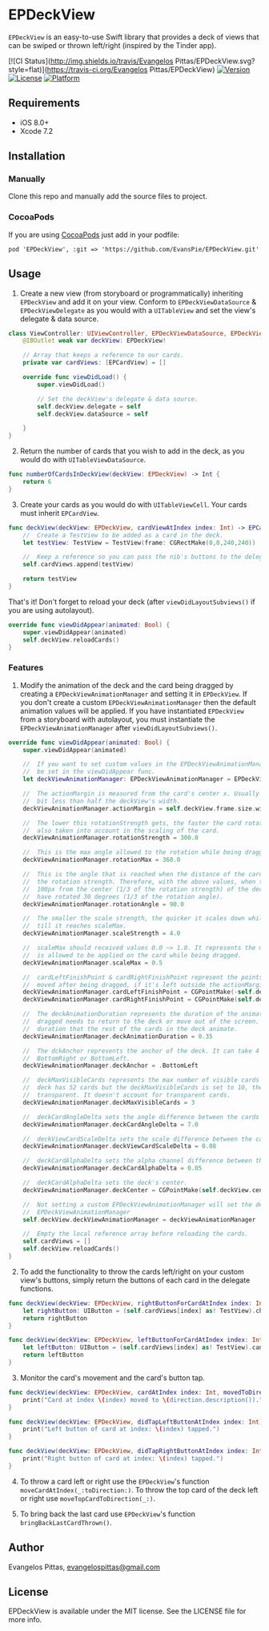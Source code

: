 # EPDeckView
`EPDeckView` is an easy-to-use Swift library that provides a deck of views that can be swiped or thrown left/right (inspired by the Tinder app).

[![CI Status](http://img.shields.io/travis/Evangelos Pittas/EPDeckView.svg?style=flat)](https://travis-ci.org/Evangelos Pittas/EPDeckView)
[![Version](https://img.shields.io/cocoapods/v/EPDeckView.svg?style=flat)](http://cocoapods.org/pods/EPDeckView)
[![License](https://img.shields.io/cocoapods/l/EPDeckView.svg?style=flat)](http://cocoapods.org/pods/EPDeckView)
[![Platform](https://img.shields.io/cocoapods/p/EPDeckView.svg?style=flat)](http://cocoapods.org/pods/EPDeckView)


## Requirements

- iOS 8.0+
- Xcode 7.2


## Installation

### Manually

Clone this repo and manually add the source files to project.

### CocoaPods
If you are using [CocoaPods](https://cocoapods.org) just add in your podfile:

`pod 'EPDeckView', :git => 'https://github.com/EvansPie/EPDeckView.git'`


## Usage
1) Create a new view (from storyboard or programmatically) inheriting `EPDeckView` and add it on your view. Conform to `EPDeckViewDataSource` & `EPDeckViewDelegate` as you would with a `UITableView` and set the view's delegate & data source.
```swift
class ViewController: UIViewController, EPDeckViewDataSource, EPDeckViewDelegate {
    @IBOutlet weak var deckView: EPDeckView!

    // Array that keeps a reference to our cards.
    private var cardViews: [EPCardView] = []

    override func viewDidLoad() {
        super.viewDidLoad()

        // Set the deckView's delegate & data source.
        self.deckView.delegate = self
        self.deckView.dataSource = self

    }
}
```

2) Return the number of cards that you wish to add in the deck, as you would do with `UITableViewDataSource`.

```swift
func numberOfCardsInDeckView(deckView: EPDeckView) -> Int {
    return 6
}
```

3) Create your cards as you would do with `UITableViewCell`. Your cards must inherit `EPCardView`.
```swift
func deckView(deckView: EPDeckView, cardViewAtIndex index: Int) -> EPCardView {
    //  Create a TestView to be added as a card in the deck.
    let testView: TestView = TestView(frame: CGRectMake(0,0,240,240))

    //  Keep a reference so you can pass the nib's buttons to the delegate functions.
    self.cardViews.append(testView)

    return testView
}
```

That's it! Don't forget to reload your deck (after `viewDidLayoutSubviews()` if you are using autolayout).

```swift
override func viewDidAppear(animated: Bool) {
    super.viewDidAppear(animated)
    self.deckView.reloadCards()
}
```

### Features

1) Modify the animation of the deck and the card being dragged by creating a `EPDeckViewAnimationManager` and setting it in `EPDeckView`. If you don't create a custom `EPDeckViewAnimationManager` then the default animation values will be applied. If you have instantiated `EPDeckView` from a storyboard with autolayout, you must instantiate the `EPDeckViewAnimationManager` after `viewDidLayoutSubviews()`.

```swift
override func viewDidAppear(animated: Bool) {
    super.viewDidAppear(animated)

    //  If you want to set custom values in the EPDeckViewAnimationManager then it should
    //  be set in the viewDidAppear func.
    let deckViewAnimationManager: EPDeckViewAnimationManager = EPDeckViewAnimationManager(frame: self.deckView.frame)

    //  The actionMargin is measured from the card's center x. Usually it can be set to a 
    //  bit less than half the deckView's width.
    deckViewAnimationManager.actionMargin = self.deckView.frame.size.width / 2.2

    //  The lower this rotationStrength gets, the faster the card rotates. This value is 
    //  also taken into account in the scaling of the card.
    deckViewAnimationManager.rotationStrength = 300.0

    //  This is the max angle allowed to the rotation while being dragged.
    deckViewAnimationManager.rotationMax = 360.0

    //  This is the angle that is reached when the distance of the card from the center equals
    //  the rotation strength. Therefore, with the above values, when the card is distanced
    //  100px from the center (1/3 of the rotation strength) of the deckView, the card will 
    //  have rotated 30 degrees (1/3 of the rotation angle).
    deckViewAnimationManager.rotationAngle = 90.0

    //  The smaller the scale strength, the quicker it scales down while the card is dragged, 
    //  till it reaches scaleMax.
    deckViewAnimationManager.scaleStrength = 4.0

    //  scaleMax should received values 0.0 ~> 1.0. It represents the max downscaling that 
    //  is allowed to be applied on the card while being dragged.
    deckViewAnimationManager.scaleMax = 0.5

    //  cardLeftFinishPoint & cardRightFinishPoint represent the points that the card will be 
    //  moved after being dragged, if it's left outside the actionMargin.
    deckViewAnimationManager.cardLeftFinishPoint = CGPointMake(-self.deckView.frame.width * 1.5, self.deckView.frame.height / 3.0)
    deckViewAnimationManager.cardRightFinishPoint = CGPointMake(self.deckView.frame.width * 1.5, self.deckView.frame.height / 3.0)

    //  The deckAnimationDuration represents the duration of the animation that the card being
    //  dragged needs to return to the deck or move out of the screen. It is also the animation
    //  duration that the rest of the cards in the deck animate.
    deckViewAnimationManager.deckAnimationDuration = 0.35

    //  The dckAnchor represents the anchor of the deck. It can take 4 values: TopLeft, TopRight,
    //  BottomRight or BottomLeft.
    deckViewAnimationManager.deckAnchor = .BottomLeft

    //  deckMaxVisibleCards represents the max number of visible cards in the deck. I.e. if the
    //  deck has 52 cards but the deckMaxVisibleCards is set to 10, then card 11 to 50 will be
    //  transparent. It doesn't account for transparent cards.
    deckViewAnimationManager.deckMaxVisibleCards = 3

    //  deckCardAngleDelta sets the angle difference between the cards in the deck.
    deckViewAnimationManager.deckCardAngleDelta = 7.0

    //  deckViewCardScaleDelta sets the scale difference between the cards in the deck.
    deckViewAnimationManager.deckViewCardScaleDelta = 0.08

    //  deckCardAlphaDelta sets the alpha channel difference between the cards in the deck.
    deckViewAnimationManager.deckCardAlphaDelta = 0.05

    //  deckCardAlphaDelta sets the deck's center.
    deckViewAnimationManager.deckCenter = CGPointMake(self.deckView.center.x, self.deckView.center.y - 40.0)

    //  Not setting a custom EPDeckViewAnimationManager will set the default value of an
    //  EPDeckViewAnimationManager
    self.deckView.deckViewAnimationManager = deckViewAnimationManager

    //  Empty the local reference array before reloading the cards.
    self.cardViews = []
    self.deckView.reloadCards()
}
```

2) To add the functionality to throw the cards left/right on your custom view's buttons, simply return the buttons of each card in the delegate functions.

```swift
func deckView(deckView: EPDeckView, rightButtonForCardAtIndex index: Int) -> UIButton? {
    let rightButton: UIButton = (self.cardViews[index] as! TestView).checkButton
    return rightButton
}

func deckView(deckView: EPDeckView, leftButtonForCardAtIndex index: Int) -> UIButton? {
    let leftButton: UIButton = (self.cardViews[index] as! TestView).cancelButton
    return leftButton
}
```

3) Monitor the card's movement and the card's button tap.

```swift
func deckView(deckView: EPDeckView, cardAtIndex index: Int, movedToDirection direction: CardViewDirection) {
    print("Card at index \(index) moved to \(direction.description()).")
}

func deckView(deckView: EPDeckView, didTapLeftButtonAtIndex index: Int) {
    print("Left button of card at index: \(index) tapped.")
}

func deckView(deckView: EPDeckView, didTapRightButtonAtIndex index: Int) {
    print("Right button of card at index: \(index) tapped.")
}
```

4) To throw a card left or right use the `EPDeckView`'s function `moveCardAtIndex(_:toDirection:)`. To throw the top card of the deck left or right use `moveTopCardToDirection(_:)`.

5) To bring back the last card use `EPDeckView`'s function `bringBackLastCardThrown()`.


## Author

Evangelos Pittas, evangelospittas@gmail.com

## License

EPDeckView is available under the MIT license. See the LICENSE file for more info.
